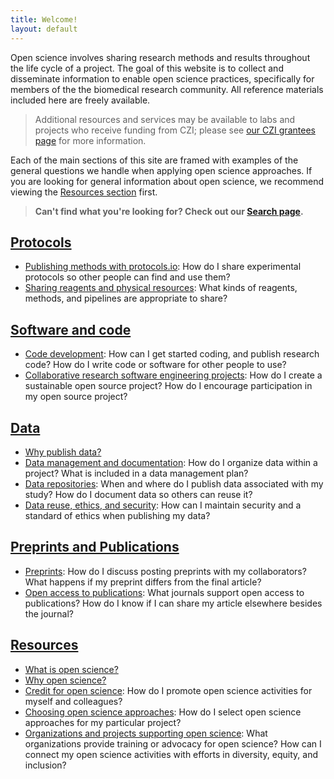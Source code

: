 ```yaml
---
title: Welcome!
layout: default
---
```


Open science involves sharing research methods and results throughout the life cycle of a project.
The goal of this website is to collect and disseminate information to enable open science practices,
specifically for members of the the biomedical research community.
All reference materials included here are freely available.

> Additional resources and services may be available to labs and projects who receive funding from CZI;
> please see [our CZI grantees page](/open-science/czi-grantees)
> for more information.

Each of the main sections of this site are framed with 
examples of the general questions we handle when applying open science approaches.
If you are looking for general information about open science,
we recommend viewing the [Resources section](#resources) first.

> **Can't find what you're looking for?
> Check out our [Search page](/open-science/search).**

## [Protocols](/open-science/protocols/overview)

- [Publishing methods with protocols.io](/open-science/protocols/overview#publishing-methods-with-protocolsio): How do I share experimental protocols so other people can find and use them?
- [Sharing reagents and physical resources](/open-science/protocols/overview#sharing-reagents-and-physical-resources): What kinds of reagents, methods, and pipelines are appropriate to share?

## [Software and code](/open-science/code/overview)

- [Code development](/open-science/code/overview#code-development): How can I get started coding, and publish research code? How do I write code or software for other people to use?
- [Collaborative research software engineering projects](/open-science/code/overview#collaborative-research-software-engineering-projects): How do I create a sustainable open source project? How do I encourage participation in my open source project?

## [Data](/open-science/data_sharing/overview)

- [Why publish data?](/open-science/data_sharing/overview#why-publish-data)
- [Data management and documentation](#data-management-and-documentation): How do I organize data within a project? What is included in a data management plan?
- [Data repositories](/open-science/data_sharing/overview#data-repositories): When and where do I publish data associated with my study? How do I document data so others can reuse it?
- [Data reuse, ethics, and security](/open-science/data_sharing/overview#data-reuse-ethics-and-security): How can I maintain security and a standard of ethics when publishing my data?

## [Preprints and Publications](/open-science/publications/overview)

- [Preprints](/open-science/publications/overview#preprints): How do I discuss posting preprints with my collaborators? What happens if my preprint differs from the final article?
- [Open access to publications](/open-science/publications/overview#open-access-to-publications): What journals support open access to publications? How do I know if I can share my article elsewhere besides the journal?

## [Resources](/open-science/resources/overview)

- [What is open science?](/open-science/resources/overview#what-is-open-science)
- [Why open science?](/open-science/resources/overview#why-open-science)
- [Credit for open science](/open-science/resources/overview#credit-for-open-science): How do I promote open science activities for myself and colleagues?
- [Choosing open science approaches](/open-science/resources/overview#choosing-open-science-approaches): How do I select open science approaches for my particular project?
- [Organizations and projects supporting open science](/open-science/resources/overview#organizations-and-projects-supporting-open-science): What organizations provide training or advocacy for open science? How can I connect my open science activities with efforts in diversity, equity, and inclusion?
